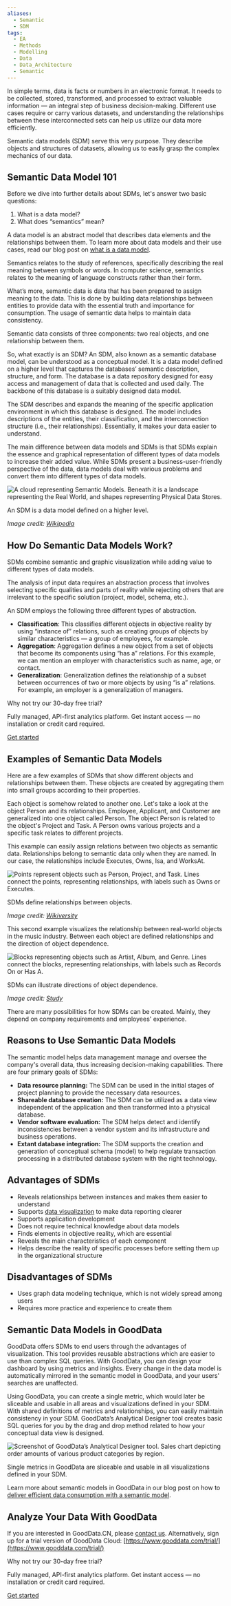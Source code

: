 ```yaml
---
aliases:
  - Semantic
  - SDM
tags:
  - EA
  - Methods
  - Modelling
  - Data
  - Data_Architecture
  - Semantic
---
```

In simple terms, data is facts or numbers in an electronic format. It needs to be collected, stored, transformed, and processed to extract valuable information — an integral step of business decision-making. Different use cases require or carry various datasets, and understanding the relationships between these interconnected sets can help us utilize our data more efficiently.

Semantic data models (SDM) serve this very purpose. They describe objects and structures of datasets, allowing us to easily grasp the complex mechanics of our data.

## Semantic Data Model 101

Before we dive into further details about SDMs, let's answer two basic questions:

1.  What is a data model?
2.  What does “semantics” mean?

A data model is an abstract model that describes data elements and the relationships between them. To learn more about data models and their use cases, read our blog post on [what is a data model](https://www.gooddata.com/blog/what-a-data-model/).

Semantics relates to the study of references, specifically describing the real meaning between symbols or words. In computer science, semantics relates to the meaning of language constructs rather than their form.

What’s more, semantic data is data that has been prepared to assign meaning to the data. This is done by building data relationships between entities to provide data with the essential truth and importance for consumption. The usage of semantic data helps to maintain data consistency.

Semantic data consists of three components: two real objects, and one relationship between them.

So, what exactly is an SDM? An SDM, also known as a semantic database model, can be understood as a conceptual model. It is a data model defined on a higher level that captures the databases’ semantic description, structure, and form. The database is a data repository designed for easy access and management of data that is collected and used daily. The backbone of this database is a suitably designed data model.

The SDM describes and expands the meaning of the specific application environment in which this database is designed. The model includes descriptions of the entities, their classification, and the interconnection structure (i.e., their relationships). Essentially, it makes your data easier to understand.

The main difference between data models and SDMs is that SDMs explain the essence and graphical representation of different types of data models to increase their added value. While SDMs present a business-user-friendly perspective of the data, data models deal with various problems and convert them into different types of data models.

![A cloud representing Semantic Models. Beneath it is a landscape representing the Real World, and shapes representing Physical Data Stores.](https://www.gooddata.com/img/blog/_2000xauto/semantic-data-model.png "An SDM is a data model defined on a higher level.")

An SDM is a data model defined on a higher level.

_Image credit: [Wikipedia](https://en.wikipedia.org/wiki/Semantic_data_model#/media/File:A2_4_Semantic_Data_Models.svg)_

## How Do Semantic Data Models Work?

SDMs combine semantic and graphic visualization while adding value to different types of data models.

The analysis of input data requires an abstraction process that involves selecting specific qualities and parts of reality while rejecting others that are irrelevant to the specific solution (project, model, schema, etc.).

An SDM employs the following three different types of abstraction.

-   **Classification**: This classifies different objects in objective reality by using “instance of” relations, such as creating groups of objects by similar characteristics — a group of employees, for example.
-   **Aggregation**: Aggregation defines a new object from a set of objects that become its components using “has a” relations. For this example, we can mention an employer with characteristics such as name, age, or contact.
-   **Generalization**: Generalization defines the relationship of a subset between occurrences of two or more objects by using “is a” relations. For example, an employer is a generalization of managers.

Why not try our 30-day free trial?

Fully managed, API-first analytics platform. Get instant access — no installation or credit card required.

[Get started](https://registration.cloud.gooddata.com/register)

## Examples of Semantic Data Models

Here are a few examples of SDMs that show different objects and relationships between them. These objects are created by aggregating them into small groups according to their properties.

Each object is somehow related to another one. Let's take a look at the object Person and its relationships. Employee, Applicant, and Customer are generalized into one object called Person. The object Person is related to the object's Project and Task. A Person owns various projects and a specific task relates to different projects.

This example can easily assign relations between two objects as semantic data. Relationships belong to semantic data only when they are named. In our case, the relationships include Executes, Owns, Isa, and WorksAt.

![Points represent objects such as Person, Project, and Task. Lines connect the points, representing relationships, with labels such as Owns or Executes.](https://www.gooddata.com/img/blog/_2000xauto/semantic-data-model-example.png "SDMs define relationships between objects.")

SDMs define relationships between objects.

_Image credit: [Wikiversity](https://en.wikiversity.org/wiki/File:Semantic_model_example_1.png)_

This second example visualizes the relationship between real-world objects in the music industry. Between each object are defined relationships and the direction of object dependence.

![Blocks representing objects such as Artist, Album, and Genre. Lines connect the blocks, representing relationships, with labels such as Records On or Has A.](https://www.gooddata.com/img/blog/_2000xauto/study-image.png "SDMs can illustrate directions of object dependence.")

SDMs can illustrate directions of object dependence.

_Image credit: [Study](https://study.com/academy/lesson/semantic-data-model-definition-example.html)_

There are many possibilities for how SDMs can be created. Mainly, they depend on company requirements and employees' experience.

## Reasons to Use Semantic Data Models

The semantic model helps data management manage and oversee the company's overall data, thus increasing decision-making capabilities. There are four primary goals of SDMs:

-   **Data resource planning:** The SDM can be used in the initial stages of project planning to provide the necessary data resources.
-   **Shareable database creation:** The SDM can be utilized as a data view independent of the application and then transformed into a physical database.
-   **Vendor software evaluation:** The SDM helps detect and identify inconsistencies between a vendor system and its infrastructure and business operations.
-   **Extant database integration:** The SDM supports the creation and generation of conceptual schema (model) to help regulate transaction processing in a distributed database system with the right technology.

## Advantages of SDMs

-   Reveals relationships between instances and makes them easier to understand
-   Supports [data visualization](https://www.gooddata.com/blog/what-is-data-visualization/) to make data reporting clearer
-   Supports application development
-   Does not require technical knowledge about data models
-   Finds elements in objective reality, which are essential
-   Reveals the main characteristics of each component
-   Helps describe the reality of specific processes before setting them up in the organizational structure

## Disadvantages of SDMs

-   Uses graph data modeling technique, which is not widely spread among users
-   Requires more practice and experience to create them

## Semantic Data Models in GoodData

GoodData offers SDMs to end users through the advantages of visualization. This tool provides reusable abstractions which are easier to use than complex SQL queries. With GoodData, you can design your dashboard by using metrics and insights. Every change in the data model is automatically mirrored in the semantic model in GoodData, and your users' searches are unaffected.

Using GoodData, you can create a single metric, which would later be sliceable and usable in all areas and visualizations defined in your SDM. With shared definitions of metrics and relationships, you can easily maintain consistency in your SDM. GoodData’s Analytical Designer tool creates basic SQL queries for you by the drag and drop method related to how your conceptual data view is designed.

![Screenshot of GoodData’s Analytical Designer tool. Sales chart depicting order amounts of various product categories by region.](https://www.gooddata.com/img/blog/_2000xauto/semantic-model-screenshot-as-an-examples-in-the-last-part-.png "Single metrics in GoodData are sliceable and usable in all visualizations defined in your SDM.")

Single metrics in GoodData are sliceable and usable in all visualizations defined in your SDM.

Learn more about semantic models in GoodData in our blog post on how to [deliver efficient data consumption with a semantic model](https://www.gooddata.com/blog/deliver-efficient-data-consumption-semantic-model/).

## Analyze Your Data With GoodData

If you are interested in GoodData.CN, please [contact us](https://www.gooddata.com/contact/). Alternatively, sign up for a trial version of GoodData Cloud: [https://www.gooddata.com/trial/](https://www.gooddata.com/trial/)

Why not try our 30-day free trial?

Fully managed, API-first analytics platform. Get instant access — no installation or credit card required.

[Get started](https://registration.cloud.gooddata.com/register)